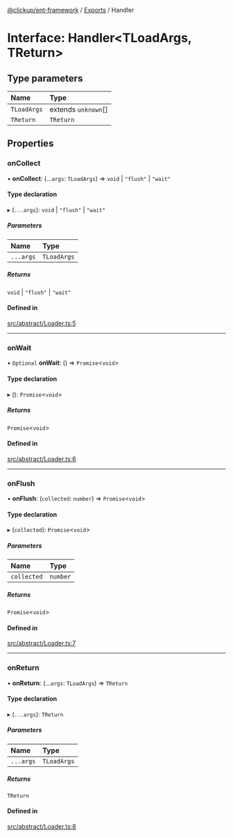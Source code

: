 [@clickup/ent-framework](../README.md) / [Exports](../modules.md) / Handler

# Interface: Handler\<TLoadArgs, TReturn\>

## Type parameters

| Name | Type |
| :------ | :------ |
| `TLoadArgs` | extends `unknown`[] |
| `TReturn` | `TReturn` |

## Properties

### onCollect

• **onCollect**: (...`args`: `TLoadArgs`) => `void` \| ``"flush"`` \| ``"wait"``

#### Type declaration

▸ (`...args`): `void` \| ``"flush"`` \| ``"wait"``

##### Parameters

| Name | Type |
| :------ | :------ |
| `...args` | `TLoadArgs` |

##### Returns

`void` \| ``"flush"`` \| ``"wait"``

#### Defined in

[src/abstract/Loader.ts:5](https://github.com/clickup/ent-framework/blob/master/src/abstract/Loader.ts#L5)

___

### onWait

• `Optional` **onWait**: () => `Promise`\<`void`\>

#### Type declaration

▸ (): `Promise`\<`void`\>

##### Returns

`Promise`\<`void`\>

#### Defined in

[src/abstract/Loader.ts:6](https://github.com/clickup/ent-framework/blob/master/src/abstract/Loader.ts#L6)

___

### onFlush

• **onFlush**: (`collected`: `number`) => `Promise`\<`void`\>

#### Type declaration

▸ (`collected`): `Promise`\<`void`\>

##### Parameters

| Name | Type |
| :------ | :------ |
| `collected` | `number` |

##### Returns

`Promise`\<`void`\>

#### Defined in

[src/abstract/Loader.ts:7](https://github.com/clickup/ent-framework/blob/master/src/abstract/Loader.ts#L7)

___

### onReturn

• **onReturn**: (...`args`: `TLoadArgs`) => `TReturn`

#### Type declaration

▸ (`...args`): `TReturn`

##### Parameters

| Name | Type |
| :------ | :------ |
| `...args` | `TLoadArgs` |

##### Returns

`TReturn`

#### Defined in

[src/abstract/Loader.ts:8](https://github.com/clickup/ent-framework/blob/master/src/abstract/Loader.ts#L8)
